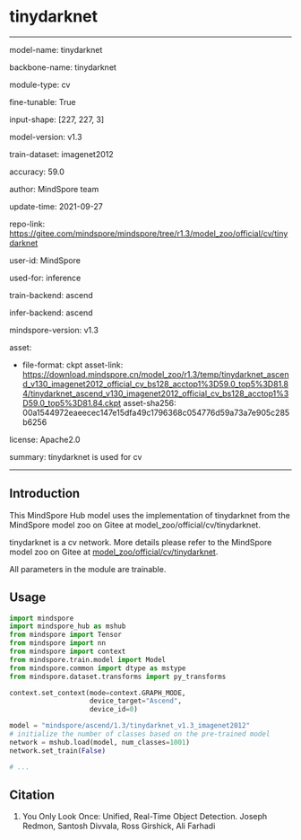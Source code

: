 # tinydarknet

---

model-name: tinydarknet

backbone-name: tinydarknet

module-type: cv

fine-tunable: True

input-shape: [227, 227, 3]

model-version: v1.3

train-dataset: imagenet2012

accuracy: 59.0

author: MindSpore team

update-time: 2021-09-27

repo-link: <https://gitee.com/mindspore/mindspore/tree/r1.3/model_zoo/official/cv/tinydarknet>

user-id: MindSpore

used-for: inference

train-backend: ascend

infer-backend: ascend

mindspore-version: v1.3

asset:

-
    file-format: ckpt
    asset-link: <https://download.mindspore.cn/model_zoo/r1.3/temp/tinydarknet_ascend_v130_imagenet2012_official_cv_bs128_acctop1%3D59.0_top5%3D81.84/tinydarknet_ascend_v130_imagenet2012_official_cv_bs128_acctop1%3D59.0_top5%3D81.84.ckpt>
    asset-sha256: 00a1544972eaeecec147e15dfa49c1796368c054776d59a73a7e905c285b6256

license: Apache2.0

summary: tinydarknet is used for cv

---

## Introduction

This MindSpore Hub model uses the implementation of tinydarknet from the MindSpore model zoo on Gitee at model_zoo/official/cv/tinydarknet.

tinydarknet is a cv network. More details please refer to the MindSpore model zoo on Gitee at [model_zoo/official/cv/tinydarknet](https://gitee.com/mindspore/mindspore/blob/r1.3/model_zoo/official/cv/tinydarknet/README.md).

All parameters in the module are trainable.

## Usage

```python
import mindspore
import mindspore_hub as mshub
from mindspore import Tensor
from mindspore import nn
from mindspore import context
from mindspore.train.model import Model
from mindspore.common import dtype as mstype
from mindspore.dataset.transforms import py_transforms

context.set_context(mode=context.GRAPH_MODE,
                    device_target="Ascend",
                    device_id=0)

model = "mindspore/ascend/1.3/tinydarknet_v1.3_imagenet2012"
# initialize the number of classes based on the pre-trained model
network = mshub.load(model, num_classes=1001)
network.set_train(False)

# ...
```

## Citation

1. You Only Look Once: Unified, Real-Time Object Detection. Joseph Redmon, Santosh Divvala, Ross Girshick, Ali Farhadi
